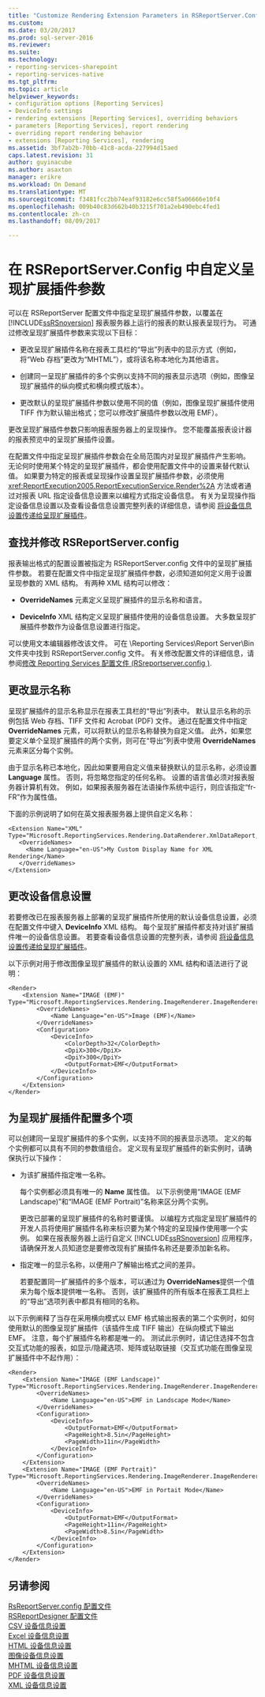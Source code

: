 ```yaml
---
title: "Customize Rendering Extension Parameters in RSReportServer.Config |Microsoft 文档"
ms.custom: 
ms.date: 03/20/2017
ms.prod: sql-server-2016
ms.reviewer: 
ms.suite: 
ms.technology:
- reporting-services-sharepoint
- reporting-services-native
ms.tgt_pltfrm: 
ms.topic: article
helpviewer_keywords:
- configuration options [Reporting Services]
- DeviceInfo settings
- rendering extensions [Reporting Services], overriding behaviors
- parameters [Reporting Services], report rendering
- overriding report rendering behavior
- extensions [Reporting Services], rendering
ms.assetid: 3bf7ab2b-70bb-41c8-acda-227994d15aed
caps.latest.revision: 31
author: guyinacube
ms.author: asaxton
manager: erikre
ms.workload: On Demand
ms.translationtype: MT
ms.sourcegitcommit: f3481fcc2bb74eaf93182e6cc58f5a06666e10f4
ms.openlocfilehash: 009b40c83d662b40b3215f701a2eb490ebc4fed1
ms.contentlocale: zh-cn
ms.lasthandoff: 08/09/2017

---
```

# <a name="customize-rendering-extension-parameters-in-rsreportserverconfig"></a>在 RSReportServer.Config 中自定义呈现扩展插件参数
  可以在 RSReportServer 配置文件中指定呈现扩展插件参数，以覆盖在 [!INCLUDE[ssRSnoversion](../includes/ssrsnoversion-md.md)] 报表服务器上运行的报表的默认报表呈现行为。 可通过修改呈现扩展插件参数来实现以下目标：  
  
-   更改呈现扩展插件名称在报表工具栏的“导出”列表中的显示方式（例如，将“Web 存档”更改为“MHTML”），或将该名称本地化为其他语言。  
  
-   创建同一呈现扩展插件的多个实例以支持不同的报表显示选项（例如，图像呈现扩展插件的纵向模式和横向模式版本）。  
  
-   更改默认的呈现扩展插件参数以使用不同的值（例如，图像呈现扩展插件使用 TIFF 作为默认输出格式；您可以修改扩展插件参数以改用 EMF）。  
  
 更改呈现扩展插件参数只影响报表服务器上的呈现操作。 您不能覆盖报表设计器的报表预览中的呈现扩展插件设置。  
  
 在配置文件中指定呈现扩展插件参数会在全局范围内对呈现扩展插件产生影响。 无论何时使用某个特定的呈现扩展插件，都会使用配置文件中的设置来替代默认值。 如果要为特定的报表或呈现操作设置呈现扩展插件参数，必须使用 <xref:ReportExecution2005.ReportExecutionService.Render%2A> 方法或者通过对报表 URL 指定设备信息设置来以编程方式指定设备信息。 有关为呈现操作指定设备信息设置以及查看设备信息设置完整列表的详细信息，请参阅 [将设备信息设置传递给呈现扩展插件](../reporting-services/report-server-web-service/net-framework/passing-device-information-settings-to-rendering-extensions.md)。  
  
## <a name="finding-and-modifying-rsreportserverconfig"></a>查找并修改 RSReportServer.config  
 报表输出格式的配置设置被指定为 RSReportServer.config 文件中的呈现扩展插件参数。 若要在配置文件中指定呈现扩展插件参数，必须知道如何定义用于设置呈现参数的 XML 结构。 有两种 XML 结构可以修改：  
  
-   **OverrideNames** 元素定义呈现扩展插件的显示名称和语言。  
  
-   **DeviceInfo** XML 结构定义呈现扩展插件使用的设备信息设置。 大多数呈现扩展插件参数作为设备信息设置进行指定。  
  
 可以使用文本编辑器修改该文件。 可在 \Reporting Services\Report Server\Bin 文件夹中找到 RSReportServer.config 文件。 有关修改配置文件的详细信息，请参阅[修改 Reporting Services 配置文件 &#40;RSreportserver.config &#41;](../reporting-services/report-server/modify-a-reporting-services-configuration-file-rsreportserver-config.md).  
  
## <a name="changing-the-display-name"></a>更改显示名称  
 呈现扩展插件的显示名称显示在报表工具栏的“导出”列表中。 默认显示名称的示例包括 Web 存档、TIFF 文件和 Acrobat (PDF) 文件。 通过在配置文件中指定 **OverrideNames** 元素，可以将默认的显示名称替换为自定义值。 此外，如果您要定义单个呈现扩展插件的两个实例，则可在“导出”列表中使用 **OverrideNames** 元素来区分每个实例。  
  
 由于显示名称已本地化，因此如果要用自定义值来替换默认的显示名称，必须设置 **Language** 属性。 否则，将忽略您指定的任何名称。 设置的语言值必须对报表服务器计算机有效。 例如，如果报表服务器在法语操作系统中运行，则应该指定“fr-FR”作为属性值。  
  
 下面的示例说明了如何在英文报表服务器上提供自定义名称：  
  
```  
<Extension Name="XML" Type="Microsoft.ReportingServices.Rendering.DataRenderer.XmlDataReport,Microsoft.ReportingServices.DataRendering">  
   <OverrideNames>  
     <Name Language="en-US">My Custom Display Name for XML Rendering</Name>  
   </OverrideNames>  
</Extension>  
```  
  
## <a name="changing-device-information-settings"></a>更改设备信息设置  
 若要修改已在报表服务器上部署的呈现扩展插件所使用的默认设备信息设置，必须在配置文件中键入 **DeviceInfo** XML 结构。 每个呈现扩展插件都支持对该扩展插件唯一的设备信息设置。 若要查看设备信息设置的完整列表，请参阅 [将设备信息设置传递给呈现扩展插件](../reporting-services/report-server-web-service/net-framework/passing-device-information-settings-to-rendering-extensions.md)。  
  
 以下示例对用于修改图像呈现扩展插件的默认设置的 XML 结构和语法进行了说明：  
  
```  
<Render>  
    <Extension Name="IMAGE (EMF)" Type="Microsoft.ReportingServices.Rendering.ImageRenderer.ImageRenderer,Microsoft.ReportingServices.ImageRendering">  
        <OverrideNames>  
            <Name Language="en-US">Image (EMF)</Name>  
        </OverrideNames>  
        <Configuration>  
            <DeviceInfo>  
                <ColorDepth>32</ColorDepth>  
                <DpiX>300</DpiX>  
                <DpiY>300</DpiY>  
                <OutputFormat>EMF</OutputFormat>  
            </DeviceInfo>  
        </Configuration>  
    </Extension>  
</Render>  
```  
  
## <a name="configuring-multiple-entries-for-a-rendering-extension"></a>为呈现扩展插件配置多个项  
 可以创建同一呈现扩展插件的多个实例，以支持不同的报表显示选项。 定义的每个实例都可以具有不同的参数值组合。 定义现有呈现扩展插件的新实例时，请确保执行以下操作：  
  
-   为该扩展插件指定唯一名称。  
  
     每个实例都必须具有唯一的 **Name** 属性值。 以下示例使用“IMAGE (EMF Landscape)”和“IMAGE (EMF Portrait)”名称来区分两个实例。  
  
     更改已部署的呈现扩展插件的名称时要谨慎。 以编程方式指定呈现扩展插件的开发人员将使用扩展插件名称来标识要为某个特定的呈现操作使用哪一个实例。 如果在报表服务器上运行自定义 [!INCLUDE[ssRSnoversion](../includes/ssrsnoversion-md.md)] 应用程序，请确保开发人员知道您是要修改现有扩展插件名称还是要添加新名称。  
  
-   指定唯一的显示名称，以便用户了解输出格式之间的差异。  
  
     若要配置同一扩展插件的多个版本，可以通过为 **OverrideNames**提供一个值来为每个版本提供唯一名称。 否则，该扩展插件的所有版本在报表工具栏上的“导出”选项列表中都具有相同的名称。  
  
 以下示例阐释了当存在采用横向模式以 EMF 格式输出报表的第二个实例时，如何使用默认的图像呈现扩展插件（该插件生成 TIFF 输出）在纵向模式下输出 EMF。 注意，每个扩展插件名称都是唯一的。 测试此示例时，请记住选择不包含交互式功能的报表，如显示/隐藏选项、矩阵或钻取链接（交互式功能在图像呈现扩展插件中不起作用）：  
  
```  
<Render>  
    <Extension Name="IMAGE (EMF Landscape)" Type="Microsoft.ReportingServices.Rendering.ImageRenderer.ImageRenderer,Microsoft.ReportingServices.ImageRendering">  
        <OverrideNames>  
            <Name Language="en-US">EMF in Landscape Mode</Name>  
        </OverrideNames>  
        <Configuration>  
            <DeviceInfo>  
                <OutputFormat>EMF</OutputFormat>  
                <PageHeight>8.5in</PageHeight>  
                <PageWidth>11in</PageWidth>  
            </DeviceInfo>  
        </Configuration>  
    </Extension>  
    <Extension Name="IMAGE (EMF Portrait)" Type="Microsoft.ReportingServices.Rendering.ImageRenderer.ImageRenderer,Microsoft.ReportingServices.ImageRendering">  
        <OverrideNames>  
            <Name Language="en-US">EMF in Portait Mode</Name>  
        </OverrideNames>  
        <Configuration>  
            <DeviceInfo>  
                <OutputFormat>EMF</OutputFormat>  
                <PageHeight>11in</PageHeight>  
                <PageWidth>8.5in</PageWidth>  
            </DeviceInfo>  
        </Configuration>  
    </Extension>  
</Render>  
```  
  
## <a name="see-also"></a>另请参阅  
 [RsReportServer.config 配置文件](../reporting-services/report-server/rsreportserver-config-configuration-file.md)   
 [RSReportDesigner 配置文件](../reporting-services/report-server/rsreportdesigner-configuration-file.md)   
 [CSV 设备信息设置](../reporting-services/csv-device-information-settings.md)   
 [Excel 设备信息设置](../reporting-services/excel-device-information-settings.md)   
 [HTML 设备信息设置](../reporting-services/html-device-information-settings.md)   
 [图像设备信息设置](../reporting-services/image-device-information-settings.md)   
 [MHTML 设备信息设置](../reporting-services/mhtml-device-information-settings.md)   
 [PDF 设备信息设置](../reporting-services/pdf-device-information-settings.md)   
 [XML 设备信息设置](../reporting-services/xml-device-information-settings.md)  
  
  


